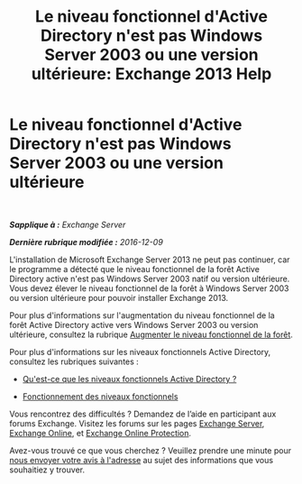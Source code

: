 ﻿---
title: "Le niveau fonctionnel d'Active Directory n'est pas Windows Server 2003 ou une version ultérieure: Exchange 2013 Help"
TOCTitle: Le niveau fonctionnel d'Active Directory n'est pas Windows Server 2003 ou une version ultérieure
ms:assetid: 45f45976-62ac-4b6c-889a-ebd449402009
ms:mtpsurl: https://technet.microsoft.com/fr-fr/library/ms.exch.setupreadiness.forestlevelnotwin2003native(v=EXCHG.150)
ms:contentKeyID: 50478006
ms.date: 04/24/2018
mtps_version: v=EXCHG.150
ms.translationtype: HT
---

# Le niveau fonctionnel d'Active Directory n'est pas Windows Server 2003 ou une version ultérieure

 

_**Sapplique à :** Exchange Server_

_**Dernière rubrique modifiée :** 2016-12-09_

L'installation de Microsoft Exchange Server 2013 ne peut pas continuer, car le programme a détecté que le niveau fonctionnel de la forêt Active Directory active n'est pas Windows Server 2003 natif ou version ultérieure. Vous devez élever le niveau fonctionnel de la forêt à Windows Server 2003 ou version ultérieure pour pouvoir installer Exchange 2013.

Pour plus d'informations sur l'augmentation du niveau fonctionnel de la forêt Active Directory active vers Windows Server 2003 ou version ultérieure, consultez la rubrique [Augmenter le niveau fonctionnel de la forêt](https://go.microsoft.com/fwlink/p/?linkid=294831).

Pour plus d'informations sur les niveaux fonctionnels Active Directory, consultez les rubriques suivantes :

  - [Qu'est-ce que les niveaux fonctionnels Active Directory ?](https://go.microsoft.com/fwlink/p/?linkid=294832)

  - [Fonctionnement des niveaux fonctionnels](https://go.microsoft.com/fwlink/p/?linkid=294833)

Vous rencontrez des difficultés ? Demandez de l’aide en participant aux forums Exchange. Visitez les forums sur les pages [Exchange Server](https://go.microsoft.com/fwlink/p/?linkid=60612), [Exchange Online](https://go.microsoft.com/fwlink/p/?linkid=267542), et [Exchange Online Protection](https://go.microsoft.com/fwlink/p/?linkid=285351).

Avez-vous trouvé ce que vous cherchez ? Veuillez prendre une minute pour [nous envoyer votre avis à l'adresse](mailto:exsetuphelpfeedback@microsoft.com?subject=exchange%202013%20setup%20help%20feedback) au sujet des informations que vous souhaitiez y trouver.

